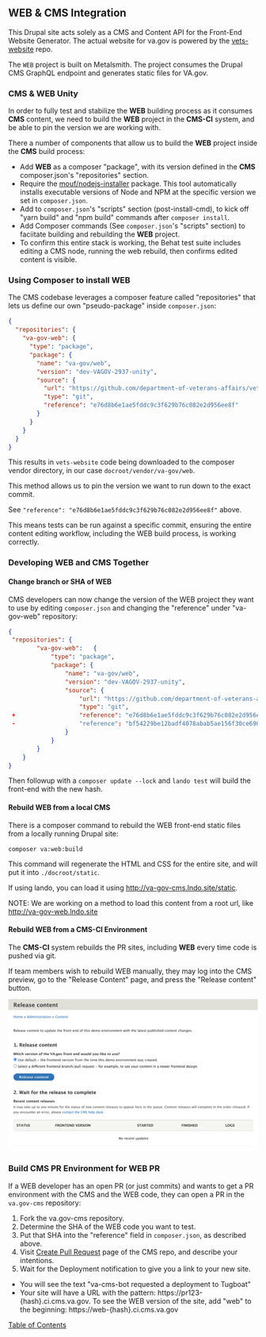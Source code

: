 ## WEB & CMS Integration

This Drupal site acts solely as a CMS and Content API for the Front-End Website Generator.
The actual website for va.gov is powered by the [vets-website](https://github.com/department-of-veterans-affairs/vets-website) repo.

The `WEB` project is built on Metalsmith. The project consumes the Drupal CMS GraphQL endpoint and generates static files for VA.gov.

### CMS & WEB Unity

In order to fully test and stabilize the **WEB** building process as it consumes **CMS** content, we need to build the
**WEB** project in the **CMS-CI** system, and be able to pin the version we are working with.

There a number of components that allow us to build the **WEB** project inside
the **CMS** build process:

- Add **WEB** as a composer "package", with its version defined in the **CMS** composer.json's "repositories" section.
- Require the [mouf/nodejs-installer](https://packagist.org/packages/mouf/nodejs-installer) package.
  This tool automatically installs executable versions of Node and NPM at the specific version we set in `composer.json`.
- Add to `composer.json`'s "scripts" section (post-install-cmd), to kick off "yarn build" and "npm build" commands after `composer install`.
- Add Composer commands (See `composer.json`'s "scripts" section) to faciitate building and rebuilding the **WEB** project.
- To confirm this entire stack is working, the Behat test suite includes editing a CMS node, running the web rebuild,
  then confirms edited content is visible.

### Using Composer to install WEB

The CMS codebase leverages a composer feature called "repositories" that lets us define
our own "pseudo-package" inside `composer.json`:

```json
{
  "repositories": {
    "va-gov-web": {
      "type": "package",
      "package": {
        "name": "va-gov/web",
        "version": "dev-VAGOV-2937-unity",
        "source": {
          "url": "https://github.com/department-of-veterans-affairs/vets-website",
          "type": "git",
          "reference": "e76d8b6e1ae5fddc9c3f629b76c082e2d956ee8f"
        }
      }
    }
  }
}
```

This results in `vets-website` code being downloaded to the composer vendor directory, in our case `docroot/vendor/va-gov/web`.

This method allows us to pin the version we want to run down to the exact commit.

See `"reference": "e76d8b6e1ae5fddc9c3f629b76c082e2d956ee8f"` above.

This means tests can be run against a specific commit, ensuring the entire content editing workflow, including the WEB
build process, is working correctly.

### Developing WEB and CMS Together

#### Change branch or SHA of WEB

CMS developers can now change the version of the WEB project they want to use by editing `composer.json` and changing
the "reference" under "va-gov-web" repository:

```json
{
 "repositories": {
        "va-gov-web":   {
            "type": "package",
            "package": {
                "name": "va-gov/web",
                "version": "dev-VAGOV-2937-unity",
                "source": {
                    "url": "https://github.com/department-of-veterans-affairs/vets-website",
                    "type": "git",
 +                  "reference": "e76d8b6e1ae5fddc9c3f629b76c082e2d956ee8f"
 -                  "reference": "bf54229be12badf4078abab5ae156f30ce6908f9"
                }
            }
        }
    }
}
```

Then followup with a `composer update --lock` and `lando test` will build the front-end with the new hash.

#### Rebuild WEB from a local CMS

There is a composer command to rebuild the WEB front-end static files from a locally running Drupal site:

```
composer va:web:build
```

This command will regenerate the HTML and CSS for the entire site, and will put it into `./docroot/static`.

If using lando, you can load it using http://va-gov-cms.lndo.site/static.

NOTE: We are working on a method to load this content from a root url, like http://va-gov-web.lndo.site

#### Rebuild WEB from a CMS-CI Environment

The **CMS-CI** system rebuilds the PR sites, including **WEB** every time code is pushed via git.

If team members wish to rebuild WEB manually, they may log into the CMS preview, go to the "Release Content" page, and press the "Release content" button.

![Screenshot of "Release content" Button](images/tugboat-release-content.png)

### Build CMS PR Environment for WEB PR

If a WEB developer has an open PR (or just commits) and wants to get a PR environment with the CMS and the WEB code, they
can open a PR in the `va.gov-cms` repository:

1. Fork the va.gov-cms repository.
1. Determine the SHA of the WEB code you want to test.
1. Put that SHA into the "reference" field in `composer.json`, as described above.
1. Visit [Create Pull Request](https://github.com/department-of-veterans-affairs/va.gov-cms/compare?expand=1) page of the CMS repo, and describe your intentions.
1. Wait for the Deployment notification to give you a link to your new site.

- You will see the text "va-cms-bot requested a deployment to Tugboat"
- Your site will have a URL with the pattern: https://pr123-{hash}.ci.cms.va.gov. To see the WEB version of the site, add "web" to the beginning: https://web-{hash}.ci.cms.va.gov

[Table of Contents](../README.md)
